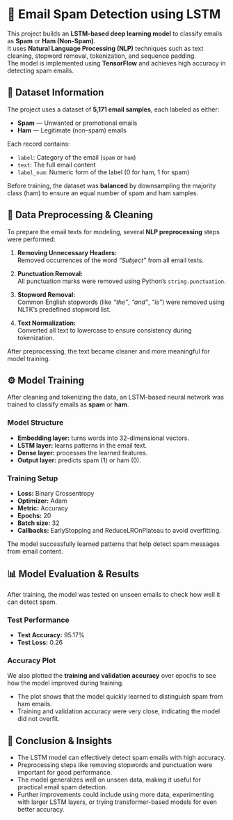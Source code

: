 # 📧 Email Spam Detection using LSTM

This project builds an **LSTM-based deep learning model** to classify emails as **Spam** or **Ham (Non-Spam)**.  
It uses **Natural Language Processing (NLP)** techniques such as text cleaning, stopword removal, tokenization, and sequence padding.  
The model is implemented using **TensorFlow** and achieves high accuracy in detecting spam emails.

## 📂 Dataset Information

The project uses a dataset of **5,171 email samples**, each labeled as either:

- **Spam** — Unwanted or promotional emails  
- **Ham** — Legitimate (non-spam) emails  

Each record contains:
- `label`: Category of the email (`spam` or `ham`)  
- `text`: The full email content  
- `label_num`: Numeric form of the label (0 for ham, 1 for spam)

Before training, the dataset was **balanced** by downsampling the majority class (ham) to ensure an equal number of spam and ham samples.

## 🧹 Data Preprocessing & Cleaning

To prepare the email texts for modeling, several **NLP preprocessing** steps were performed:

1. **Removing Unnecessary Headers:**  
   Removed occurrences of the word *“Subject”* from all email texts.

2. **Punctuation Removal:**  
   All punctuation marks were removed using Python’s `string.punctuation`.

3. **Stopword Removal:**  
   Common English stopwords (like *“the”*, *“and”*, *“is”*) were removed using NLTK’s predefined stopword list.

4. **Text Normalization:**  
   Converted all text to lowercase to ensure consistency during tokenization.

After preprocessing, the text became cleaner and more meaningful for model training.

## ⚙️ Model Training

After cleaning and tokenizing the data, an LSTM-based neural network was trained to classify emails as **spam** or **ham**.

### Model Structure
- **Embedding layer:** turns words into 32-dimensional vectors.  
- **LSTM layer:** learns patterns in the email text.  
- **Dense layer:** processes the learned features.  
- **Output layer:** predicts spam (1) or ham (0).

### Training Setup
- **Loss:** Binary Crossentropy  
- **Optimizer:** Adam  
- **Metric:** Accuracy  
- **Epochs:** 20  
- **Batch size:** 32  
- **Callbacks:** EarlyStopping and ReduceLROnPlateau to avoid overfitting.

The model successfully learned patterns that help detect spam messages from email content.

## 📊 Model Evaluation & Results

After training, the model was tested on unseen emails to check how well it can detect spam.

### Test Performance
- **Test Accuracy:** 95.17%  
- **Test Loss:** 0.26  

### Accuracy Plot
We also plotted the **training and validation accuracy** over epochs to see how the model improved during training.

- The plot shows that the model quickly learned to distinguish spam from ham emails.  
- Training and validation accuracy were very close, indicating the model did not overfit.

## 📝 Conclusion & Insights

- The LSTM model can effectively detect spam emails with high accuracy.  
- Preprocessing steps like removing stopwords and punctuation were important for good performance.  
- The model generalizes well on unseen data, making it useful for practical email spam detection.  
- Further improvements could include using more data, experimenting with larger LSTM layers, or trying transformer-based models for even better accuracy.
